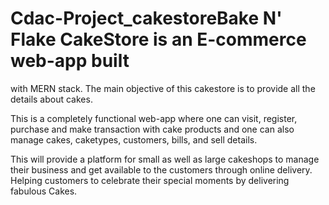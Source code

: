 # Cdac-Project_cakestoreBake N' Flake CakeStore is an E-commerce web-app built 
with MERN stack. The main objective of this cakestore is to provide all the
details about cakes.

This is a completely functional web-app where one can visit, register, purchase 
and make transaction with cake products and one can also manage cakes, caketypes,
customers, bills, and sell details. 

This will provide a platform for small as well as large cakeshops to manage their
business and get available to the customers through online delivery. Helping
customers to celebrate their special moments by delivering fabulous Cakes.
